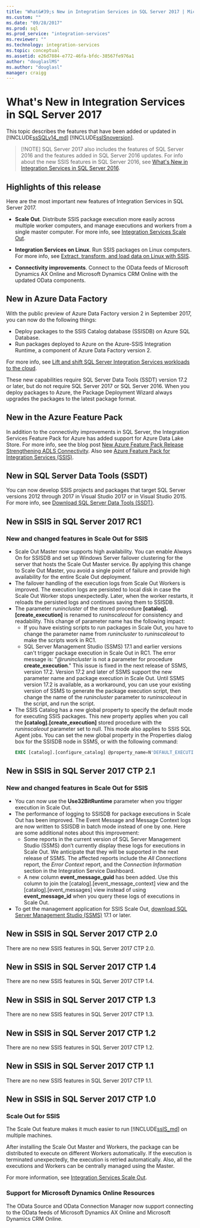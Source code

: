 ```yaml
---
title: "What&#39;s New in Integration Services in SQL Server 2017 | Microsoft Docs"
ms.custom: ""
ms.date: "09/28/2017"
ms.prod: sql
ms.prod_service: "integration-services"
ms.reviewer: ""
ms.technology: integration-services
ms.topic: conceptual
ms.assetid: e26d7884-e772-46fa-bfdc-38567fe976a1
author: "douglaslMS"
ms.author: "douglasl"
manager: craigg
---
```

# What&#39;s New in Integration Services in SQL Server 2017
This topic describes the features that have been added or updated in [!INCLUDE[ssSQLv14_md](../includes/sssqlv14-md.md)] [!INCLUDE[ssISnoversion](../includes/ssisnoversion-md.md)].

>   [!NOTE]
> SQL Server 2017 also includes the features of SQL Server 2016 and the features added in SQL Server 2016 updates. For info about the new SSIS features in SQL Server 2016, see [What's New in Integration Services in SQL Server 2016](../integration-services/what-s-new-in-integration-services-in-sql-server-2016.md).

## Highlights of this release

Here are the most important new features of Integration Services in SQL Server 2017.

-   **Scale Out**. Distribute SSIS package execution more easily across multiple worker computers, and manage executions and workers from a single master computer. For more info, see [Integration Services Scale Out](../integration-services/scale-out/integration-services-ssis-scale-out.md).

-   **Integration Services on Linux**. Run SSIS packages on Linux computers. For more info, see [Extract, transform, and load data on Linux with SSIS](../linux/sql-server-linux-migrate-ssis.md).

-   **Connectivity improvements**. Connect to the OData feeds of Microsoft Dynamics AX Online and Microsoft Dynamics CRM Online with the updated OData components. 

## New in Azure Data Factory

With the public preview of Azure Data Factory version 2 in September 2017, you can now do the following things:
-   Deploy packages to the SSIS Catalog database (SSISDB) on Azure SQL Database.
-   Run packages deployed to Azure on the Azure-SSIS Integration Runtime, a component of Azure Data Factory version 2.

For more info, see [Lift and shift SQL Server Integration Services workloads to the cloud](lift-shift/ssis-azure-lift-shift-ssis-packages-overview.md).

These new capabilities require SQL Server Data Tools (SSDT) version 17.2 or later, but do not require SQL Server 2017 or SQL Server 2016. When you deploy packages to Azure, the Package Deployment Wizard always upgrades the packages to the latest package format.

## New in the Azure Feature Pack

In addition to the connectivity improvements in SQL Server, the Integration Services Feature Pack for Azure has added support for Azure Data Lake Store. For more info, see the blog post [New Azure Feature Pack Release Strengthening ADLS Connectivity](https://blogs.msdn.microsoft.com/ssis/2017/08/29/new-azure-feature-pack-release-strengthening-adls-connectivity/). Also see [Azure Feature Pack for Integration Services (SSIS)](azure-feature-pack-for-integration-services-ssis.md).

## New in SQL Server Data Tools (SSDT)

You can now develop SSIS projects and packages that target SQL Server versions 2012 through 2017 in Visual Studio 2017 or in Visual Studio 2015. For more info, see [Download SQL Server Data Tools (SSDT)](../ssdt/download-sql-server-data-tools-ssdt.md).

## New in SSIS in SQL Server 2017 RC1

### New and changed features in Scale Out for SSIS

-   Scale Out Master now supports high availability. You can enable Always On for SSISDB and set up Windows Server failover clustering for the server that hosts the Scale Out Master service. By applying this change to Scale Out Master, you avoid a single point of failure and provide high availability for the entire Scale Out deployment.
-   The failover handling of the execution logs from Scale Out Workers is improved. The execution logs are persisted to local disk in case the Scale Out Worker stops unexpectedly. Later, when the worker restarts, it reloads the persisted logs and continues saving them to SSISDB.
-   The parameter *runincluster* of the stored procedure **[catalog].[create_execution]** is renamed to *runinscaleout* for consistency and readability. This change of parameter name has the following impact:
    -   If you have existing scripts to run packages in Scale Out, you have to change the parameter name from *runincluster* to *runinscaleout* to make the scripts work in RC1.
    -   SQL Server Management Studio (SSMS) 17.1 and earlier versions can't trigger package execution in Scale Out in RC1. The error message is: "*@runincluster* is not a parameter for procedure **create_execution**." This issue is fixed in the next release of SSMS, version 17.2. Version 17.2 and later of SSMS support the new parameter name and package execution in Scale Out. Until SSMS version 17.2 is available, as a workaround, you can use your existing version of SSMS to generate the package execution script, then change the name of the *runincluster* parameter to *runinscaleout* in the script, and run the script.
-   The SSIS Catalog has a new global property to specify the default mode for executing SSIS packages. This new property applies when you call the **[catalog].[create_execution]** stored procedure with the *runinscaleout* parameter set to null. This mode also applies to SSIS SQL Agent jobs. You can set the new global property in the Properties dialog box for the SSISDB node in SSMS, or with the following command:
    ```sql
    EXEC [catalog].[configure_catalog] @property_name=N'DEFAULT_EXECUTION_MODE', @property_value=1
    ```

## New in SSIS in SQL Server 2017 CTP 2.1

### New and changed features in Scale Out for SSIS

-   You can now use the **Use32BitRuntime** parameter when you trigger execution in Scale Out.
-   The performance of logging to SSISDB for package executions in Scale Out has been improved. The Event Message and Message Context logs are now written to SSISDB in batch mode instead of one by one. Here are some additional notes about this improvement:        
    - Some reports in the current version of SQL Server Management Studio (SSMS) don’t currently display these logs for executions in Scale Out. We anticipate that they will be supported in the next release of SSMS. The affected reports include the *All Connections* report, the *Error Context* report, and the *Connection Information* section in the Integration Service Dashboard.
    - A new column **event_message_guid** has been added. Use this column to join the [catalog].[event_message_context] view and the [catalog].[event_messages] view instead of using **event_message_id** when you query these logs of executions in Scale Out.
-   To get the management application for SSIS Scale Out, [download SQL Server Management Studio (SSMS)](https://docs.microsoft.com/sql/ssms/download-sql-server-management-studio-ssms) 17.1 or later.

## New in SSIS in SQL Server 2017 CTP 2.0

There are no new SSIS features in SQL Server 2017 CTP 2.0.

## New in SSIS in SQL Server 2017 CTP 1.4

There are no new SSIS features in SQL Server 2017 CTP 1.4.

## New in SSIS in SQL Server 2017 CTP 1.3

There are no new SSIS features in SQL Server 2017 CTP 1.3.

## New in SSIS in SQL Server 2017 CTP 1.2

There are no new SSIS features in SQL Server 2017 CTP 1.2.

## New in SSIS in SQL Server 2017 CTP 1.1

There are no new SSIS features in SQL Server 2017 CTP 1.1.

## New in SSIS in SQL Server 2017 CTP 1.0

### Scale Out for SSIS

The Scale Out feature makes it much easier to run [!INCLUDE[ssIS_md](../includes/ssis-md.md)] on multiple machines. 
   
After installing the Scale Out Master and Workers, the package can be distributed to execute on different Workers automatically. If the execution is terminated unexpectedly, the execution is retried automatically. Also, all the executions and Workers can be centrally managed using the Master.
   
For more information, see [Integration Services Scale Out](../integration-services/scale-out/integration-services-ssis-scale-out.md).
   
### Support for Microsoft Dynamics Online Resources

The OData Source and OData Connection Manager now support connecting to the OData feeds of Microsoft Dynamics AX Online and Microsoft Dynamics CRM Online.

